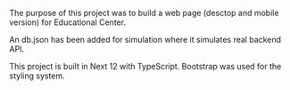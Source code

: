 The purpose of this project was to build a web page (desctop and mobile version) for Educational Center.

An db.json has been added for simulation where it simulates real backend API.

This project is built in Next 12 with TypeScript. Bootstrap was used for the styling system.